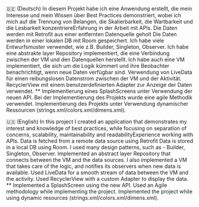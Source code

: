 🇩🇪 (Deutsch)
In diesem Projekt habe ich eine Anwendung erstellt, die mein Interesse und mein Wissen über Best Practices demonstriert, 
wobei ich mich auf die Trennung von Belangen, die Skalierbarkeit, 
die Wartbarkeit und die Lesbarkeit konzentriereErfahrung in der Arbeit mit APIs.
Die Daten werden mit Retrofit aus einer entfernten Datenquelle geholt
Die Daten werden in einer lokalen DB mit Room gespeichert.
Ich habe viele Entwurfsmuster verwendet, wie z.B. Builder, Singleton, Observer.
Ich habe eine abstrakte layer Repository implementiert, die eine Verbindung zwischen der VM und den Datenquellen herstellt.
Ich habe auch eine VM implementiert, die sich um die Logik kümmert und ihre Beobachter benachrichtigt, wenn neue Daten verfügbar sind.
Verwendung von LiveData für einen reibungslosen Datenstrom zwischen der VM und der Aktivität.
RecyclerView mit einem benutzerdefinierten Adapter zur Anzeige der Daten verwendet.
** Implementierung eines SplashScreens unter Verwendung der neuen API.
Bei der Implementierung des Projekts wurde eine agile Methodik verwendet.
Implementierung des Projekts unter Verwendung dynamischer Ressourcen (strings.xml/colors.xml/dimens.xml).

🇺🇸 (English)
In this project I created an application that demonstrates my interest and knowledge of best practices, 
while focusing on separation of concerns, scalability, maintainability and readabilityExperience working with APIs.
Data is fetched from a remote data source using Retrofit
Data is stored in a local DB using Room.
I used many design patterns, such as - Builder, Singleton, Observer.
Implemented an abstract layer Repository that connects between the VM and the data sources.
I also implemented a VM that takes care of the logic, and notifies its observers when new data is available.
Used LiveData for a smooth stream of data between the VM and the activity.
Used RecyclerView with a custom Adapter to display the data.
** Implemented a SplashScreen using the new API.
Used an Agile methodology while implementing the project.
Implemented the project while using dynamic resources (strings.xml/colors.xml/dimens.xml).
